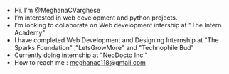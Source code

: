 - Hi, I’m @MeghanaCVarghese
- I’m interested in web development and python projects.
- I’m looking to collaborate on Web development intership at "The Intern Academy"
- I have completed Web Development and Designing Internship at "The Sparks Foundation" ,"LetsGrowMore" and "Technophile Bud"
- Currently doing internship at "NeoDocto Inc "
- How to reach me : meghanac118@gmail.com

<!---
MeghanaCVarghese/MeghanaCVarghese is a ✨ special ✨ repository because its `README.md` (this file) appears on your GitHub profile.
You can click the Preview link to take a look at your changes.
--->
